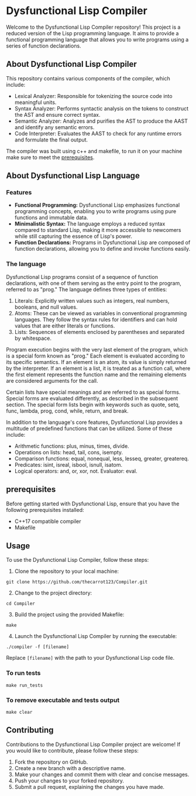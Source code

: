 # Dysfunctional Lisp Compiler

Welcome to the Dysfunctional Lisp Compiler repository! This project is a reduced version of the Lisp programming language. It aims to provide a functional programming language that allows you to write programs using a series of function declarations.

## About Dysfunctional Lisp Compiler

This repository contains various components of the compiler, which include:

- Lexical Analyzer: Responsible for tokenizing the source code into meaningful units.
- Syntax Analyzer: Performs syntactic analysis on the tokens to construct the AST and ensure correct syntax.
- Semantic Analyzer: Analyzes and purifies the AST to produce the AAST and identify any semantic errors.
- Code Interpreter: Evaluates the AAST to check for any runtime errors and formulate the final output.

The compiler was built using c++ and makefile, to run it on your machine make sure to meet the <a href="#prerequisites">prerequisites</a>.

## About Dysfunctional Lisp Language

### Features

- **Functional Programming:** Dysfunctional Lisp emphasizes functional programming concepts, enabling you to write programs using pure functions and immutable data.
- **Minimalistic Syntax:** The language employs a reduced syntax compared to standard Lisp, making it more accessible to newcomers while still capturing the essence of Lisp's power.
- **Function Declarations:** Programs in Dysfunctional Lisp are composed of function declarations, allowing you to define and invoke functions easily.

### The language

Dysfunctional Lisp programs consist of a sequence of function declarations, with one of them serving as the entry point to the program, referred to as "prog." The language defines three types of entities:

1. Literals: Explicitly written values such as integers, real numbers, booleans, and null values.
2. Atoms: These can be viewed as variables in conventional programming languages. They follow the syntax rules for identifiers and can hold values that are either literals or functions.
3. Lists: Sequences of elements enclosed by parentheses and separated by whitespace.

Program execution begins with the very last element of the program, which is a special form known as "prog." Each element is evaluated according to its specific semantics. If an element is an atom, its value is simply returned by the interpreter. If an element is a list, it is treated as a function call, where the first element represents the function name and the remaining elements are considered arguments for the call.

Certain lists have special meanings and are referred to as special forms. Special forms are evaluated differently, as described in the subsequent section. The special form lists begin with keywords such as quote, setq, func, lambda, prog, cond, while, return, and break.

In addition to the language's core features, Dysfunctional Lisp provides a multitude of predefined functions that can be utilized. Some of these include:

- Arithmetic functions: plus, minus, times, divide.
- Operations on lists: head, tail, cons, isempty.
- Comparison functions: equal, nonequal, less, lesseq, greater, greatereq.
- Predicates: isint, isreal, isbool, isnull, isatom.
- Logical operators: and, or, xor, not.
Evaluator: eval.

<h2 id="prerequisites">prerequisites</h2>

Before getting started with Dysfunctional Lisp, ensure that you have the following prerequisites installed:

- C++17 compatible compiler
- Makefile

## Usage

To use the Dysfunctional Lisp Compiler, follow these steps:

1. Clone the repository to your local machine:

```git clone https://github.com/thecarrot123/Compiler.git```


2. Change to the project directory:

```cd Compiler```


3. Build the project using the provided Makefile:

```make```

4. Launch the Dysfunctional Lisp Compiler by running the executable:

```./compiler -f [filename]```

Replace `[filename]` with the path to your Dysfunctional Lisp code file.

### To run tests
```make run_tests```

### To remove executable and tests output
```make clear```

## Contributing

Contributions to the Dysfunctional Lisp Compiler project are welcome! If you would like to contribute, please follow these steps:

1. Fork the repository on GitHub.
2. Create a new branch with a descriptive name.
3. Make your changes and commit them with clear and concise messages.
4. Push your changes to your forked repository.
5. Submit a pull request, explaining the changes you have made.
